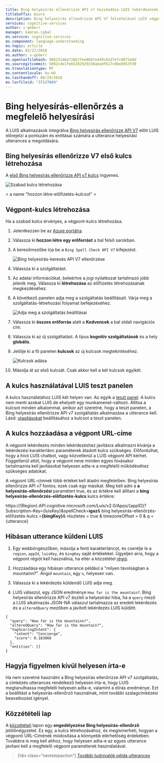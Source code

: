 ```yaml
---
title: Bing helyesírás ellenőrizze API v7 hozzáadása LUIS lekérdezések |} Microsoft Docs
titleSuffix: Azure
description: Bing helyesírás ellenőrizze API V7 felvételével LUIS végpont lekérdezések utterances a megfelelő helyesírási.
services: cognitive-services
author: v-geberr
manager: kamran.iqbal
ms.service: cognitive-services
ms.component: language-understanding
ms.topic: article
ms.date: 02/27/2018
ms.author: v-geberr
ms.openlocfilehash: 96b23146e726b7fee86b7e449c81d7efc0073e8d
ms.sourcegitcommit: 5892c4e1fe65282929230abadf617c0be8953fd9
ms.translationtype: MT
ms.contentlocale: hu-HU
ms.lasthandoff: 06/29/2018
ms.locfileid: "37127669"
---
```

# <a name="correct-misspelled-words-with-bing-spell-check"></a>Bing helyesírás-ellenőrzés a megfelelő helyesírási

A LUIS alkalmazások integrálva [Bing helyesírás ellenőrizze API V7](https://azure.microsoft.com/services/cognitive-services/spell-check/) előtt LUIS előrejelzi a pontszám és entitásai számára a utterance helyesírási utterances a megoldására. 

## <a name="create-first-key-for-bing-spell-check-v7"></a>Bing helyesírás ellenőrizze V7 első kulcs létrehozása
A [első Bing helyesírás ellenőrizze API v7 kulcs](https://azure.microsoft.com/try/cognitive-services/?api=spellcheck-api) ingyenes. 

![Szabad kulcs létrehozása](./media/luis-tutorial-bing-spellcheck/free-key.png)

< a name "hozzon létre-előfizetés-kulcsot" ></a>
## <a name="create-endpoint-key"></a>Végpont-kulcs létrehozása
Ha a szabad kulcs érvényes, a végpont-kulcs létrehozása.

1. Jelentkezzen be az [Azure portálra](https://portal.azure.com). 

2. Válassza ki **hozzon létre egy erőforrást** a bal felső sarokban.

3. A keresőmezőbe írja be a `Bing Spell Check API V7` kifejezést.

    ![Bing helyesírás-keresés API V7 ellenőrzése](./media/luis-tutorial-bing-spellcheck/portal-search.png)

4. Válassza ki a szolgáltatást. 

5. Az adatai információkat, beleértve a jogi nyilatkozat tartalmazó jobb jelenik meg. Válassza ki **létrehozása** az előfizetés létrehozásának megkezdéséhez. 

6. A következő panelen adja meg a szolgáltatás beállításait. Várja meg a szolgáltatás-létrehozási folyamat befejezéséhez.

    ![Adja meg a szolgáltatás beállításai](./media/luis-tutorial-bing-spellcheck/subscription-settings.png)

7. Válassza ki **összes erőforrás** alatt a **Kedvencek** a bal oldali navigációs cím.

8. Válassza ki az új szolgáltatást. A típus **kognitív szolgáltatások** és a hely **globális**. 

9. Jelölje ki a fő panelen **kulcsok** az új kulcsok megtekintéséhez.

    ![Kulcsok adása](./media/luis-tutorial-bing-spellcheck/grab-keys.png)

10. Másolja át az első kulcsát. Csak akkor kell a két kulcsok egyikét. 

## <a name="using-the-key-in-luis-test-panel"></a>A kulcs használatával LUIS teszt panelen
A kulcs használatához LUIS két helyen van. Az egyik a [teszt panel](interactive-test.md#view-bing-spell-check-corrections-in-test-panel). A kulcs nem menti azokat LUIS de ehelyett egy munkamenet-változó. Állítsa a kulcsot minden alkalommal, amikor azt szeretné, hogy a teszt panelen, a Bing helyesírás ellenőrizze API v7 szolgáltatás alkalmazása a utterance kell. Lásd: [utasításokat](interactive-test.md#view-bing-spell-check-corrections-in-test-panel) beállításához a kulcsot a teszt panelen.

## <a name="adding-the-key-to-the-endpoint-url"></a>A kulcs hozzáadása a végpont URL-címe
A végpont lekérdezés minden lekérdezéshez javításra alkalmazni kívánja a lekérdezési karakterlánc paraméterek átadott kulcs szükséges. Előfordulhat, hogy a hívó LUIS chatbot, vagy közvetlenül a LUIS végpont API kérhet. Függetlenül attól, hogy a végpont neve minden egyes hívásakor tartalmaznia kell javításokat helyesen adta-e a megfelelő működéséhez szükséges adatokat.

A végpont URL-címnek több értéket kell átadni megfelelően. Bing helyesírás ellenőrizze API v7 fontos, ezek csak egy másikat. Meg kell adni a **a helyesírás-ellenőrzési** paramétert true, és az értékre kell állítani a **bing helyesírás-ellenőrzés-előfizetés-kulcs** kulcs értékre:

https://{Region}.API.cognitive.microsoft.com/Luis/v2.0/Apps/{appID}?Subscription-Key={luisKey}&spellCheck=**igaz**& bing helyesírás-ellenőrzés-előfizetés-kulcs =**{bingKey}**& részletes = true & timezoneOffset = 0 & q = {utterance}

## <a name="send-misspelled-utterance-to-luis"></a>Hibásan utterance küldeni LUIS
1. Egy webböngészőben, másolja a fenti karakterláncot, és cserélje le a `region`, `appId`, `luisKey`, és `bingKey` saját értékekkel. Ügyeljen arra, hogy a végpont régiót kell használnia, ha eltér a közzététel [régió](luis-reference-regions.md).

2. Hozzáadása egy hibásan utterance például a "milyen távolságban a mountainn?". Angol `mountain`, egy `n`, helyesen van. 

3. Válassza ki a lekérdezés küldendő LUIS adja meg.

4. LUIS válaszol, egy JSON eredménye `How far is the mountain?`. Bing helyesírás ellenőrizze API v7 észleli a helyesírási hiba, ha a `query` mező a LUIS alkalmazás JSON-NÁ válaszul tartalmazza az eredeti lekérdezés és a `alteredQuery` mezőben a javított lekérdezés LUIS küldött.

```
{
  "query": "How far is the mountainn?",
  "alteredQuery": "How far is the mountain?",
  "topScoringIntent": {
    "intent": "Concierge",
    "score": 0.183866
  },
  "entities": []
}
```

## <a name="ignore-spelling-mistakes"></a>Hagyja figyelmen kívül helyesen írta-e
Ha nem szeretné használni a Bing helyesírás ellenőrizze API v7 szolgáltatás, a címkézés utterances rendelkező helyesen írta-e, hogy LUIS megtanulhassa megfelelő helyesen adta-e, valamint a elírás eredménye. Ezt a beállítást a helyesírás-ellenőrző használnak, mint további szalagcímkézési beavatkozást igényel.

## <a name="publishing-page"></a>Közzétételi lap
A [közzétételi](publishapp.md) lapon egy **engedélyezése Bing helyesírás-ellenőrző** jelölőnégyzetet. Ez egy, a kulcs létrehozásához, és megismerheti, hogyan a végponti URL-Címének módosítása a könnyebb elérhetőség érdekében. Továbbra is meg kell ahhoz, hogy helyesen adta-e az egyes utterance javítani kell a megfelelő végpont paraméterek használatával. 

> [!div class="nextstepaction"]
> [További tudnivalók példa utterances](luis-how-to-add-example-utterances.md)
